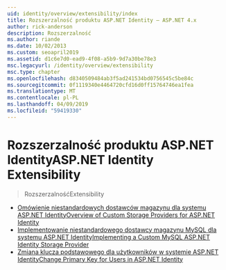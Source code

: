 ```yaml
---
uid: identity/overview/extensibility/index
title: Rozszerzalność produktu ASP.NET Identity — ASP.NET 4.x
author: rick-anderson
description: Rozszerzalność
ms.author: riande
ms.date: 10/02/2013
ms.custom: seoapril2019
ms.assetid: d1c6e7d0-ead9-4f08-a5b9-9d7a30be78e3
msc.legacyurl: /identity/overview/extensibility
msc.type: chapter
ms.openlocfilehash: d8340509484ab3f5ad241534bd0756545c5be84c
ms.sourcegitcommit: 0f1119340e4464720cfd16d0ff15764746ea1fea
ms.translationtype: MT
ms.contentlocale: pl-PL
ms.lasthandoff: 04/09/2019
ms.locfileid: "59419330"
---
```

# <a name="aspnet-identity-extensibility"></a><span data-ttu-id="e2f9d-103">Rozszerzalność produktu ASP.NET Identity</span><span class="sxs-lookup"><span data-stu-id="e2f9d-103">ASP.NET Identity Extensibility</span></span>

> <span data-ttu-id="e2f9d-104">Rozszerzalność</span><span class="sxs-lookup"><span data-stu-id="e2f9d-104">Extensibility</span></span>


- [<span data-ttu-id="e2f9d-105">Omówienie niestandardowych dostawców magazynu dla systemu ASP.NET Identity</span><span class="sxs-lookup"><span data-stu-id="e2f9d-105">Overview of Custom Storage Providers for ASP.NET Identity</span></span>](overview-of-custom-storage-providers-for-aspnet-identity.md)
- [<span data-ttu-id="e2f9d-106">Implementowanie niestandardowego dostawcy magazynu MySQL dla systemu ASP.NET Identity</span><span class="sxs-lookup"><span data-stu-id="e2f9d-106">Implementing a Custom MySQL ASP.NET Identity Storage Provider</span></span>](implementing-a-custom-mysql-aspnet-identity-storage-provider.md)
- [<span data-ttu-id="e2f9d-107">Zmiana klucza podstawowego dla użytkowników w systemie ASP.NET Identity</span><span class="sxs-lookup"><span data-stu-id="e2f9d-107">Change Primary Key for Users in ASP.NET Identity</span></span>](change-primary-key-for-users-in-aspnet-identity.md)

